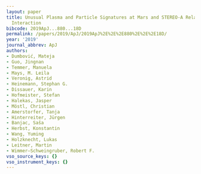 ```yaml
---
layout: paper
title: Unusual Plasma and Particle Signatures at Mars and STEREO-A Related to CME-CME
  Interaction
bibcode: 2019ApJ...880...18D
permalink: /papers/2019/ApJ/2019ApJ%2E%2E%2E880%2E%2E%2E18D/
year: '2019'
journal_abbrev: ApJ
authors:
- Dumbović, Mateja
- Guo, Jingnan
- Temmer, Manuela
- Mays, M. Leila
- Veronig, Astrid
- Heinemann, Stephan G.
- Dissauer, Karin
- Hofmeister, Stefan
- Halekas, Jasper
- Möstl, Christian
- Amerstorfer, Tanja
- Hinterreiter, Jürgen
- Banjac, Saša
- Herbst, Konstantin
- Wang, Yuming
- Holzknecht, Lukas
- Leitner, Martin
- Wimmer–Schweingruber, Robert F.
vso_source_keys: {}
vso_instrument_keys: {}
---
```

